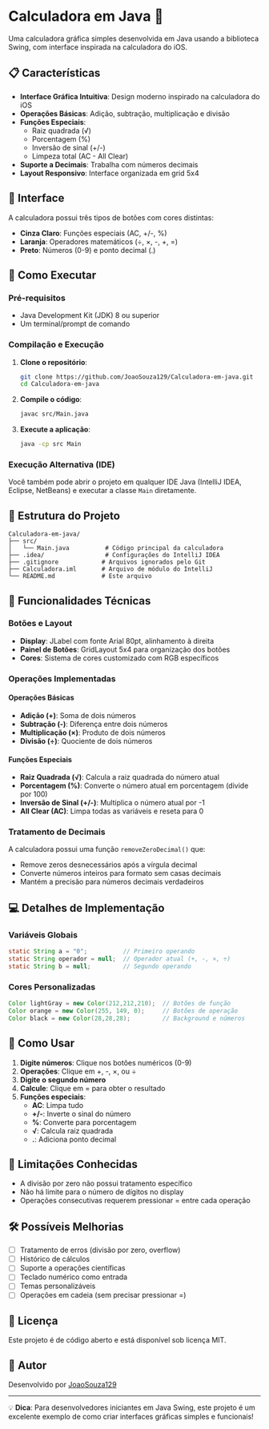 # Calculadora em Java 🧮

Uma calculadora gráfica simples desenvolvida em Java usando a biblioteca Swing, com interface inspirada na calculadora do iOS.

## 📋 Características

- **Interface Gráfica Intuitiva**: Design moderno inspirado na calculadora do iOS
- **Operações Básicas**: Adição, subtração, multiplicação e divisão
- **Funções Especiais**:
  - Raiz quadrada (√)
  - Porcentagem (%)
  - Inversão de sinal (+/-)
  - Limpeza total (AC - All Clear)
- **Suporte a Decimais**: Trabalha com números decimais
- **Layout Responsivo**: Interface organizada em grid 5x4

## 🎨 Interface

A calculadora possui três tipos de botões com cores distintas:
- **Cinza Claro**: Funções especiais (AC, +/-, %)
- **Laranja**: Operadores matemáticos (÷, ×, -, +, =)
- **Preto**: Números (0-9) e ponto decimal (.)

## 🚀 Como Executar

### Pré-requisitos
- Java Development Kit (JDK) 8 ou superior
- Um terminal/prompt de comando

### Compilação e Execução

1. **Clone o repositório**:
   ```bash
   git clone https://github.com/JoaoSouza129/Calculadora-em-java.git
   cd Calculadora-em-java
   ```

2. **Compile o código**:
   ```bash
   javac src/Main.java
   ```

3. **Execute a aplicação**:
   ```bash
   java -cp src Main
   ```

### Execução Alternativa (IDE)
Você também pode abrir o projeto em qualquer IDE Java (IntelliJ IDEA, Eclipse, NetBeans) e executar a classe `Main` diretamente.

## 📁 Estrutura do Projeto

```
Calculadora-em-java/
├── src/
│   └── Main.java          # Código principal da calculadora
├── .idea/                 # Configurações do IntelliJ IDEA
├── .gitignore            # Arquivos ignorados pelo Git
├── Calculadora.iml       # Arquivo de módulo do IntelliJ
└── README.md             # Este arquivo
```

## 🔧 Funcionalidades Técnicas

### Botões e Layout
- **Display**: JLabel com fonte Arial 80pt, alinhamento à direita
- **Painel de Botões**: GridLayout 5x4 para organização dos botões
- **Cores**: Sistema de cores customizado com RGB específicos

### Operações Implementadas

#### Operações Básicas
- **Adição (+)**: Soma de dois números
- **Subtração (-)**: Diferença entre dois números
- **Multiplicação (×)**: Produto de dois números
- **Divisão (÷)**: Quociente de dois números

#### Funções Especiais
- **Raiz Quadrada (√)**: Calcula a raiz quadrada do número atual
- **Porcentagem (%)**: Converte o número atual em porcentagem (divide por 100)
- **Inversão de Sinal (+/-)**: Multiplica o número atual por -1
- **All Clear (AC)**: Limpa todas as variáveis e reseta para 0

### Tratamento de Decimais
A calculadora possui uma função `removeZeroDecimal()` que:
- Remove zeros desnecessários após a vírgula decimal
- Converte números inteiros para formato sem casas decimais
- Mantém a precisão para números decimais verdadeiros

## 💻 Detalhes de Implementação

### Variáveis Globais
```java
static String a = "0";          // Primeiro operando
static String operador = null;  // Operador atual (+, -, ×, ÷)
static String b = null;         // Segundo operando
```

### Cores Personalizadas
```java
Color lightGray = new Color(212,212,210);  // Botões de função
Color orange = new Color(255, 149, 0);     // Botões de operação
Color black = new Color(28,28,28);         // Background e números
```

## 🎯 Como Usar

1. **Digite números**: Clique nos botões numéricos (0-9)
2. **Operações**: Clique em +, -, ×, ou ÷
3. **Digite o segundo número**
4. **Calcule**: Clique em = para obter o resultado
5. **Funções especiais**:
   - **AC**: Limpa tudo
   - **+/-**: Inverte o sinal do número
   - **%**: Converte para porcentagem
   - **√**: Calcula raiz quadrada
   - **.**: Adiciona ponto decimal

## 🐛 Limitações Conhecidas

- A divisão por zero não possui tratamento específico
- Não há limite para o número de dígitos no display
- Operações consecutivas requerem pressionar = entre cada operação

## 🛠️ Possíveis Melhorias

- [ ] Tratamento de erros (divisão por zero, overflow)
- [ ] Histórico de cálculos
- [ ] Suporte a operações científicas
- [ ] Teclado numérico como entrada
- [ ] Temas personalizáveis
- [ ] Operações em cadeia (sem precisar pressionar =)

## 📄 Licença

Este projeto é de código aberto e está disponível sob licença MIT.

## 👤 Autor

Desenvolvido por [JoaoSouza129](https://github.com/JoaoSouza129)

---

💡 **Dica**: Para desenvolvedores iniciantes em Java Swing, este projeto é um excelente exemplo de como criar interfaces gráficas simples e funcionais!